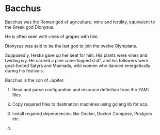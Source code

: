 # Bacchus

Bacchus was the Roman god of agriculture, wine and fertility, 
equivalent to the Greek god Dionysus.

He is often seen with vines of grapes with him. 

Dionysus was said to be the last god to join the twelve Olympians.

Supposedly, Hestia gave up her seat for him. 
His plants were vines and twirling ivy. 
He carried a pine cone-topped staff, and his followers were goat-footed Satyrs 
and Maenads, wild women who danced energetically during his festivals.

Bacchus is the son of Jupiter.

1. Read and parse configuration and resource definition from the YAML files.

2. Copy required files to destination machines using golang lib for scp.

3. Install required dependencies like Docker, Docker Compose, Postgres etc.

4.